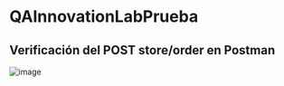 # QAInnovationLabPrueba

## Verificación del POST store/order en Postman
![image](https://github.com/user-attachments/assets/2292ecb8-6fec-41c7-89ac-d7136ee0ae1e)


